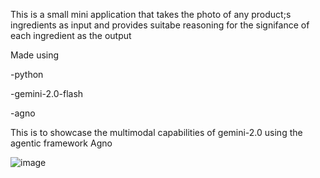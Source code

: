 This is a small mini application that takes the photo of any product;s ingredients as input and provides suitabe reasoning for the signifance of each ingredient as the output 

 Made using           
 
 -python

 
 -gemini-2.0-flash   

 
 -agno

 This is to showcase the multimodal capabilities of gemini-2.0 using the agentic framework Agno 

 ![image](https://github.com/user-attachments/assets/10c37224-68de-4ac6-8539-735ce6ac1e38)

